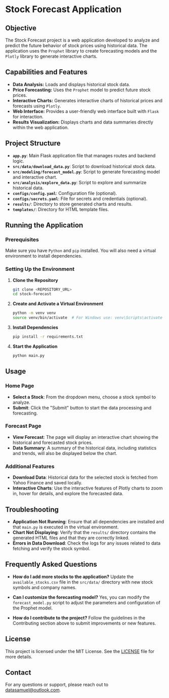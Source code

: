 # Stock Forecast Application

## Objective

The Stock Forecast project is a web application developed to analyze and predict the future behavior of stock prices using historical data. The application uses the `Prophet` library to create forecasting models and the `Plotly` library to generate interactive charts.

## Capabilities and Features

- **Data Analysis:** Loads and displays historical stock data.
- **Price Forecasting:** Uses the `Prophet` model to predict future stock prices.
- **Interactive Charts:** Generates interactive charts of historical prices and forecasts using `Plotly`.
- **Web Interface:** Provides a user-friendly web interface built with `Flask` for interaction.
- **Results Visualization:** Displays charts and data summaries directly within the web application.

## Project Structure

- **`app.py`**: Main Flask application file that manages routes and backend logic.
- **`src/data/download_data.py`**: Script to download historical stock data.
- **`src/modeling/forecast_model.py`**: Script to generate forecasting model and interactive chart.
- **`src/analysis/explore_data.py`**: Script to explore and summarize historical data.
- **`configs/config.yaml`**: Configuration file (optional).
- **`configs/secrets.yaml`**: File for secrets and credentials (optional).
- **`results/`**: Directory to store generated charts and results.
- **`templates/`**: Directory for HTML template files.

## Running the Application

### Prerequisites

Make sure you have `Python` and `pip` installed. You will also need a virtual environment to install dependencies.

### Setting Up the Environment

1. **Clone the Repository**

   ```sh
   git clone <REPOSITORY_URL>
   cd stock-forecast
   ```

2. **Create and Activate a Virtual Environment**
   
   ```sh
   python -m venv venv
   source venv/bin/activate  # For Windows use: venv\Scripts\activate
   ```

3. **Install Dependencies**
   ```sh
   pip install -r requirements.txt
   ```

4. **Start the Application**
   ```sh
   python main.py
   ```

## Usage

### Home Page

- **Select a Stock**: From the dropdown menu, choose a stock symbol to analyze.
- **Submit**: Click the "Submit" button to start the data processing and forecasting.

### Forecast Page

- **View Forecast**: The page will display an interactive chart showing the historical and forecasted stock prices.
- **Data Summary**: A summary of the historical data, including statistics and trends, will also be displayed below the chart.

### Additional Features

- **Download Data**: Historical data for the selected stock is fetched from Yahoo Finance and saved locally.
- **Interactive Charts**: Use the interactive features of Plotly charts to zoom in, hover for details, and explore the forecasted data.

## Troubleshooting

- **Application Not Running**: Ensure that all dependencies are installed and that `main.py` is executed in the virtual environment.
- **Chart Not Displaying**: Verify that the `results/` directory contains the generated HTML files and that they are correctly linked.
- **Errors in Data Download**: Check the logs for any issues related to data fetching and verify the stock symbol.

## Frequently Asked Questions

- **How do I add more stocks to the application?**
  Update the `available_stocks.csv` file in the `src/data/` directory with new stock symbols and company names.

- **Can I customize the forecasting model?**
  Yes, you can modify the `forecast_model.py` script to adjust the parameters and configuration of the Prophet model.

- **How do I contribute to the project?**
  Follow the guidelines in the Contributing section above to submit improvements or new features.

## License

This project is licensed under the MIT License. See the [LICENSE](LICENSE) file for more details.

## Contact

For any questions or support, please reach out to [datasamuel@outlook.com](mailto:datasamuel@outlook.com).
